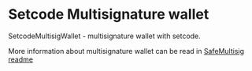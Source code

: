 # Setcode Multisignature wallet
SetcodeMultisigWallet - multisignature wallet with setcode.

More information about multisignature wallet can be read in [SafeMultisig readme](https://github.com/tonlabs/ton-labs-contracts/tree/master/solidity/safemultisig/README.md)